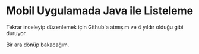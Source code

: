 # Mobil Uygulamada Java ile Listeleme

Tekrar inceleyip düzenlemek için Github'a atmışım ve 4 yıldır olduğu gibi duruyor.

Bir ara dönüp bakacağım.
